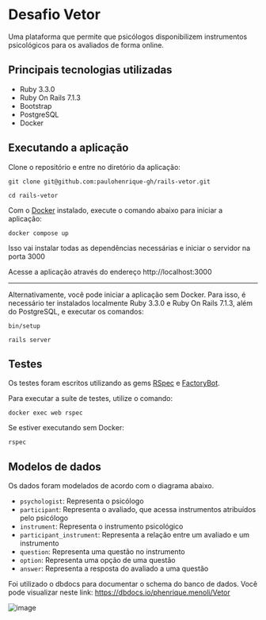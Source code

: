 # Desafio Vetor

Uma plataforma que permite que psicólogos disponibilizem instrumentos psicológicos para os avaliados de forma online.

## Principais tecnologias utilizadas

- Ruby 3.3.0
- Ruby On Rails 7.1.3
- Bootstrap
- PostgreSQL
- Docker

## Executando a aplicação

Clone o repositório e entre no diretório da aplicação:

```shell
git clone git@github.com:paulohenrique-gh/rails-vetor.git
```
```shell
cd rails-vetor
```

Com o [Docker](https://www.docker.com/get-started/) instalado, execute o comando abaixo para iniciar a aplicação:

```shell
docker compose up
```
Isso vai instalar todas as dependências necessárias e iniciar o servidor na porta 3000

Acesse a aplicação através do endereço http://localhost:3000

---

Alternativamente, você pode iniciar a aplicação sem Docker. Para isso, é necessário ter instalados localmente Ruby 3.3.0 e Ruby On Rails 7.1.3, além do PostgreSQL, e executar os comandos:

```shell
bin/setup
```
```shell
rails server
```

## Testes

Os testes foram escritos utilizando as gems [RSpec](https://github.com/rspec/rspec-rails) e [FactoryBot](https://github.com/thoughtbot/factory_bot_rails).

Para executar a suíte de testes, utilize o comando:
```shell
docker exec web rspec
```

Se estiver executando sem Docker:
```shell
rspec
```

## Modelos de dados

Os dados foram modelados de acordo com o diagrama abaixo.

- `psychologist`: Representa o psicólogo
- `participant`: Representa o avaliado, que acessa instrumentos atribuídos pelo psicólogo
- `instrument`: Representa o instrumento psicológico
- `participant_instrument`: Representa a relação entre um avaliado e um instrumento
- `question`: Representa uma questão no instrumento
- `option`: Representa uma opção de uma questão
- `answer`: Representa a resposta do avaliado a uma questão

Foi utilizado o dbdocs para documentar o schema do banco de dados. Você pode visualizar neste link: https://dbdocs.io/phenrique.menoli/Vetor

![image](https://github.com/paulohenrique-gh/rails-vetor/assets/124916478/d741f994-9b3c-4132-90f0-4032613aa22b)


